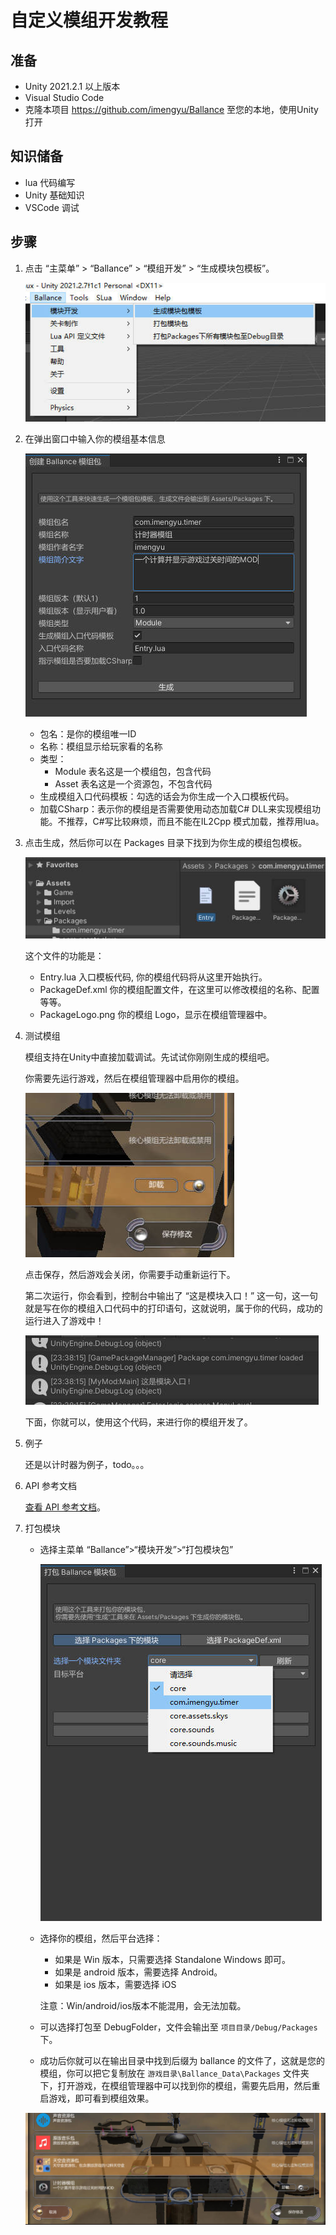 # 自定义模组开发教程

## 准备

* Unity 2021.2.1 以上版本
* Visual Studio Code
* 克隆本项目 https://github.com/imengyu/Ballance 至您的本地，使用Unity打开

## 知识储备

* lua 代码编写
* Unity 基础知识
* VSCode 调试

## 步骤

1. 点击 “主菜单” > “Ballance” > “模组开发” > “生成模块包模板”。

    ![img](1.jpg)

2. 在弹出窗口中输入你的模组基本信息

    ![img](2.jpg)

    * 包名：是你的模组唯一ID
    * 名称：模组显示给玩家看的名称
    * 类型：
        * Module 表名这是一个模组包，包含代码
        * Asset 表名这是一个资源包，不包含代码
    * 生成模组入口代码模板：勾选的话会为你生成一个入口模板代码。
    * 加载CSharp：表示你的模组是否需要使用动态加载C# DLL来实现模组功能。不推荐，C#写比较麻烦，而且不能在IL2Cpp 模式加载，推荐用lua。

3. 点击生成，然后你可以在 Packages 目录下找到为你生成的模组包模板。

    ![img](3.jpg)

    这个文件的功能是：

    * Entry.lua 入口模板代码, 你的模组代码将从这里开始执行。
    * PackageDef.xml 你的模组配置文件，在这里可以修改模组的名称、配置等等。
    * PackageLogo.png 你的模组 Logo，显示在模组管理器中。

4. 测试模组

    模组支持在Unity中直接加载调试。先试试你刚刚生成的模组吧。

    你需要先运行游戏，然后在模组管理器中启用你的模组。

    ![img](5.jpg)

    点击保存，然后游戏会关闭，你需要手动重新运行下。

    第二次运行，你会看到，控制台中输出了 “这是模块入口！” 这一句，这一句就是写在你的模组入口代码中的打印语句，这就说明，属于你的代码，成功的运行进入了游戏中！

    ![img](6.jpg)

    下面，你就可以，使用这个代码，来进行你的模组开发了。

5. 例子

    还是以计时器为例子，todo。。。

6. API 参考文档

    [查看 API 参考文档](../LuaApi/readme.md)。

7. 打包模块

    * 选择主菜单 “Ballance”>“模块开发”>“打包模块包”

      ![图片](7.jpg)

    * 选择你的模组，然后平台选择：
      * 如果是 Win 版本，只需要选择 Standalone Windows 即可。
      * 如果是 android 版本，需要选择 Android。
      * 如果是 ios 版本，需要选择 iOS

      注意：Win/android/ios版本不能混用，会无法加载。

    * 可以选择打包至 DebugFolder，文件会输出至 `项目目录/Debug/Packages` 下。
    * 成功后你就可以在输出目录中找到后缀为 ballance 的文件了，这就是您的模组，你可以把它复制放在 `游戏目录\Ballance_Data\Packages` 文件夹下，打开游戏，在模组管理器中可以找到你的模组，需要先启用，然后重启游戏，即可看到模组效果。

    ![img](4.jpg)
